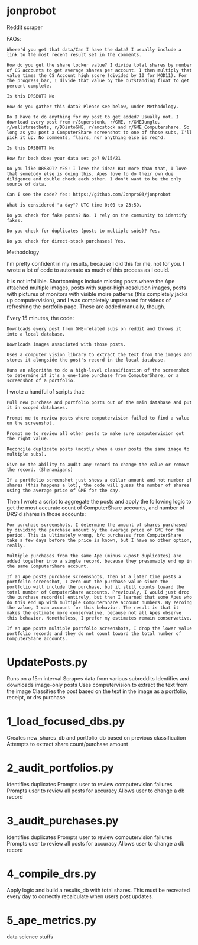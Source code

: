# jonprobot
Reddit scraper

FAQs:

    Where'd you get that data/Can I have the data? I usually include a link to the most recent result set in the comments.

    How do you get the share locker value? I divide total shares by number of CS accounts to get average shares per account. I then multiply that value times the CS Account high score (divided by 10 for MOD11). For the progress bar, I divide that value by the outstanding float to get percent complete.

    Is this DRSBOT? No

    How do you gather this data? Please see below, under Methodology.

    Do I have to do anything for my post to get added? Usually not. I download every post from r/Superstonk, r/GME, r/GMEJungle, r/wallstreetbets, r/DDintoGME, r/amcstock and r/GME_Computershare. So long as you post a ComputerShare screenshot to one of those subs, I'll pick it up. No comments, flairs, nor anything else is req'd.

    Is this DRSBOT? No

    How far back does your data set go? 9/15/21

    Do you like DRSBOT? YES! I love the idea! But more than that, I love that somebody else is doing this. Apes love to do their own due diligence and double check each other. I don't want to be the only source of data.

    Can I see the code? Yes: https://github.com/Jonpro03/jonprobot

    What is considered "a day"? UTC time 0:00 to 23:59.

    Do you check for fake posts? No. I rely on the community to identify fakes.

    Do you check for duplicates (posts to multiple subs)? Yes.

    Do you check for direct-stock purchases? Yes.

Methodology

I'm pretty confident in my results, because I did this for me, not for you. I wrote a lot of code to automate as much of this process as I could.

It is not infallible. Shortcomings include missing posts where the Ape attached multiple images, posts with super-high-resolution images, posts with pictures of monitors with visible moire patterns (this completely jacks up computervision), and I was completely unprepared for videos of refreshing the portfolio page. These are added manually, though.

Every 15 minutes, the code:

    Downloads every post from GME-related subs on reddit and throws it into a local database.

    Downloads images associated with those posts.

    Uses a computer vision library to extract the text from the images and stores it alongside the post's record in the local database.

    Runs an algorithm to do a high-level classification of the screenshot to determine if it's a one-time purchase from ComputerShare, or a screenshot of a portfolio.

I wrote a handful of scripts that:

    Pull new purchase and portfolio posts out of the main database and put it in scoped databases.

    Prompt me to review posts where computervision failed to find a value on the screenshot.

    Prompt me to review all other posts to make sure computervision got the right value.

    Reconcile duplicate posts (mostly when a user posts the same image to multiple subs).

    Give me the ability to audit any record to change the value or remove the record. (Shenanigans)

    If a portfolio screenshot just shows a dollar amount and not number of shares (this happens a lot), the code will guess the number of shares using the average price of GME for the day.

Then I wrote a script to aggregate the posts and apply the following logic to get the most accurate count of ComputerShare accounts, and number of DRS'd shares in those accounts:

    For purchase screenshots, I determine the amount of shares purchased by dividing the purchase amount by the average price of GME for the period. This is ultimately wrong, b/c purchases from ComputerShare take a few days before the price is known, but I have no other option, really.

    Multiple purchases from the same Ape (minus x-post duplicates) are added together into a single record, because they presumably end up in the same ComputerShare account.

    If an Ape posts purchase screenshots, then at a later time posts a portfolio screenshot, I zero out the purchase value since the portfolio will include the purchase, but it still counts toward the total number of ComputerShare accounts. Previously, I would just drop the purchase record(s) entirely, but then I learned that some Apes who do this end up with multiple ComputerShare account numbers. By zeroing the value, I can account for this behavior. The result is that it makes the estimate more conservative, because not all Apes observe this behavior. Nonetheless, I prefer my estimates remain conservative.

    If an ape posts multiple portfolio screenshots, I drop the lower value portfolio records and they do not count toward the total number of ComputerShare accounts.


# UpdatePosts.py
Runs on a 15m interval
Scrapes data from various subreddits
Identifies and downloads image-only posts
Uses computervision to extract the text from the image
Classifies the post based on the text in the image as a portfolio, receipt, or drs purchase

# 1_load_focused_dbs.py
Creates new_shares_db and portfolio_db based on previous classification
Attempts to extract share count/purchase amount

# 2_audit_portfolios.py
Identifies duplicates
Prompts user to review computervision failures
Prompts user to review all posts for accuracy
Allows user to change a db record

# 3_audit_purchases.py
Identifies duplicates
Prompts user to review computervision failures
Prompts user to review all posts for accuracy
Allows user to change a db record

# 4_compile_drs.py
Apply logic and build a results_db with total shares. This must be recreated every day to correctly recalculate when users post updates.

# 5_ape_metrics.py
data science stuffs

